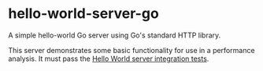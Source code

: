# hello-world-server-go

A simple hello-world Go server using Go's standard HTTP library.

This server demonstrates some basic functionality for use in a performance analysis. It must pass
the [Hello World server integration tests](https://github.com/MorganR/hello-world-server-test).
